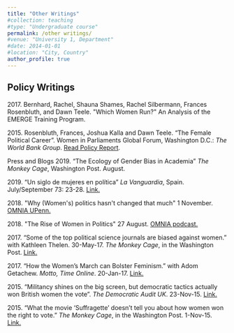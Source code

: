 ```yaml
---
title: "Other Writings"
#collection: teaching
#type: "Undergraduate course"
permalink: /other writings/
#venue: "University 1, Department"
#date: 2014-01-01
#location: "City, Country"
author_profile: true
---
```

## Policy Writings     
2017\. Bernhard, Rachel, Shauna Shames, Rachel Silbermann, Frances Rosenbluth, and Dawn Teele. "Which Women Run?" An Analysis of the EMERGE Training Program.  

2015\. Rosenbluth, Frances, Joshua Kalla and Dawn Teele. “The Female Political Career”. Women in Parliaments Global Forum, Washington D.C.: *The World Bank Group*. [Read Policy Report](https://www.academia.edu/16087384/The_Female_Political_Career).


Press and Blogs
2019\. “The Ecology of Gender Bias in Academia” *The Monkey Cage*, Washington Post. August.

​2019\. “Un siglo de mujeres en política” *La Vanguardia*, Spain. July/September 73: 23-28. [Link.](https://www.lavanguardia.com/vanguardia-dossier/20190920/47498885849/un-siglo-de-mujeres-en-politica.html)

2018\. "Why (Women's) politics hasn't changed that much" 1 November. [OMNIA UPenn. ](https://omnia.sas.upenn.edu/story/why-womens-politics-hasnt-changed-much)

2018\. "The Rise of Women in Politics" 27 August. [OMNIA podcast.](https://soundcloud.com/omniapenn/the-rise-of-women-in-politics-in-2018) 

2017\. “Some of the top political science journals are biased against women.” with Kathleen Thelen. 30-May-17. *The Monkey Cage*, in the Washington Post. [Link.](https://www.washingtonpost.com/news/monkey-cage/wp/2017/05/30/some-of-the-top-political-science-journals-are-biased-against-women-heres-the-evidence/)
                         
2017\. “How the Women’s March can Bolster Feminism.” with Adom Getachew. *Motto, Time Online*. 20-Jan-17. [Link.](https://time.com/4640705/womens-march-feminism-history-letter/)

2015\. “Militancy shines on the big screen, but democratic tactics actually won British women the vote”. *The Democratic Audit UK*. 23-Nov-15. [Link.](https://www.democraticaudit.com/2015/11/23/militancy-shines-on-the-big-screen-but-democratic-tactics-actually-won-british-women-the-vote/)
 
2015\. “What the movie ‘Suffragette’ doesn’t tell you about how women won the right to vote.” *The Monkey Cage*, in the Washington Post. 1-Nov-15. [Link.](https://www.washingtonpost.com/news/monkey-cage/wp/2015/11/01/what-the-movie-suffragette-doesnt-tell-you-about-about-how-women-won-the-right-to-vote/)
